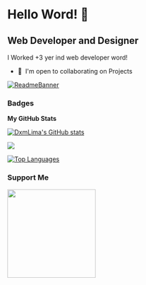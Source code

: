 Hello Word! 👋 
============================

Web Developer and Designer
--------------------------

I Worked +3 yer ind web developer word!

* 🤝  I'm open to collaborating on Projects

[![ReadmeBanner](https://github.com/DxmLima/ImageSave/blob/main/readmeimg.gif?raw=true)](https://dxmlima.github.io/Portfolio/)



### Badges

<b>My GitHub Stats</b>

<a href="http://www.github.com/DxmLima"><img src="https://github-readme-stats.vercel.app/api?username=DxmLima&show_icons=true&hide=&count_private=true&title_color=0891b2&text_color=ffffff&icon_color=0891b2&bg_color=1c1917&hide_border=true&show_icons=true" alt="DxmLima's GitHub stats" /></a>

<a href="http://www.github.com/DxmLima"><img src="https://github-readme-streak-stats.herokuapp.com/?user=DxmLima&stroke=ffffff&background=1c1917&ring=0891b2&fire=0891b2&currStreakNum=ffffff&currStreakLabel=0891b2&sideNums=ffffff&sideLabels=ffffff&dates=ffffff&hide_border=true" /></a>

<a href="https://github.com/DxmLima" align="left"><img src="https://github-readme-stats.vercel.app/api/top-langs/?username=DxmLima&langs_count=10&title_color=0891b2&text_color=ffffff&icon_color=0891b2&bg_color=1c1917&hide_border=true&locale=en&custom_title=Top%20%Languages" alt="Top Languages" /></a>

### Support Me

<a href="https://www.buymeacoffee.com/DxmLima"><img src="https://cdn.buymeacoffee.com/buttons/v2/default-yellow.png" width="200" /></a>
